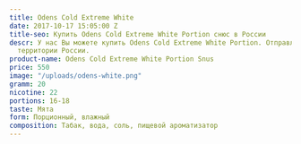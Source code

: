 ```yaml
---
title: Odens Cold Extreme White
date: 2017-10-17 15:05:00 Z
title-seo: Купить Odens Cold Extreme White Portion снюс в России
descr: У нас Вы можете купить Odens Cold Extreme White Portion. Отправляем по всей
  территории России.
product-name: Odens Cold Extreme White Portion Snus
price: 550
image: "/uploads/odens-white.png"
gramm: 20
nicotine: 22
portions: 16-18
taste: Мята
form: Порционный, влажный
composition: Табак, вода, соль, пищевой ароматизатор
---
```


